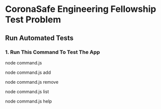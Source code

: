 # CoronaSafe Engineering Fellowship Test Problem

## Run Automated Tests

### 1. Run This Command To Test The App

<!-- for all commands -->

node command.js

<!-- for addTodo -->

node command.js add

<!-- for remove -->

node command.js remove

<!-- for list the todos -->

node command.js list

<!-- for any type of help -->

node command.js help
